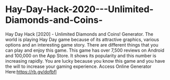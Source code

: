 # Hay-Day-Hack-2020---Unlimited-Diamonds-and-Coins-
Hay Day Hack [2020] - Unlimited Diamonds and Coins! Generator. The world is playing Hay Day game because of its attractive graphics, various options and an interesting game story. There are different things that you can play and enjoy this game. This game has over 7,500 reviews on Android and 100,000 on the App Store. It shows its popularity and this number is increasing rapidly. You are lucky because you know this game and you have the will to increase your gaming experience. Access Online Generator Here:https://rb.gy/dofbfl

